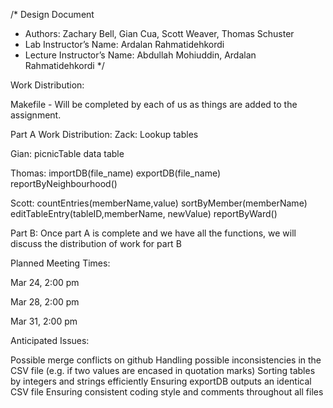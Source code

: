 /* Design Document
 * Authors: Zachary Bell, Gian Cua, Scott Weaver, Thomas Schuster
 * Lab Instructor’s Name: Ardalan Rahmatidehkordi
 * Lecture Instructor’s Name: Abdullah Mohiuddin, Ardalan Rahmatidehkordi
 */

Work Distribution:

Makefile - Will be completed by each of us as things are added to the assignment.


Part A Work Distribution:
Zack:
Lookup tables

Gian:
picnicTable data table

Thomas:
importDB(file_name)
exportDB(file_name)
reportByNeighbourhood()

Scott:
countEntries(memberName,value)
sortByMember(memberName)
editTableEntry(tableID,memberName, newValue)
reportByWard()

Part B:
Once part A is complete and we have all the functions, we will discuss the distribution of work for part B



Planned Meeting Times:

Mar 24, 2:00 pm

Mar 28, 2:00 pm

Mar 31,  2:00 pm




Anticipated Issues:

Possible merge conflicts on github
Handling possible inconsistencies in the CSV file (e.g. if two values are encased in quotation marks)
Sorting tables by integers and strings efficiently
Ensuring exportDB outputs an identical CSV file
Ensuring consistent coding style and comments throughout all files
